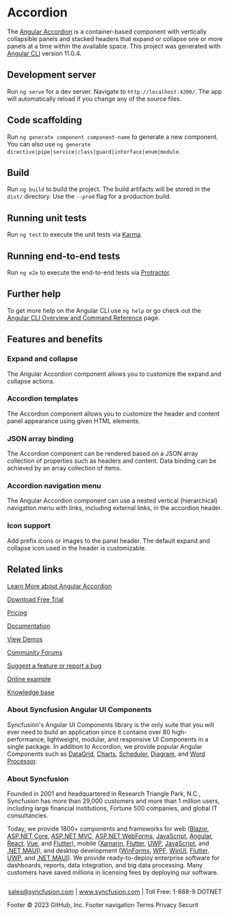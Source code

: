 # Accordion

The [Angular Accordion](https://www.syncfusion.com/angular-components/angular-accordion?utm_source=github&utm_medium=listing&utm_campaign=angular-accordion-github-samples) is a container-based component with vertically collapsible panels and stacked headers that expand or collapse one or more panels at a time within the available space. This project was generated with [Angular CLI](https://github.com/angular/angular-cli) version 11.0.4.

## Development server

Run `ng serve` for a dev server. Navigate to `http://localhost:4200/`. The app will automatically reload if you change any of the source files.

## Code scaffolding

Run `ng generate component component-name` to generate a new component. You can also use `ng generate directive|pipe|service|class|guard|interface|enum|module`.

## Build

Run `ng build` to build the project. The build artifacts will be stored in the `dist/` directory. Use the `--prod` flag for a production build.

## Running unit tests

Run `ng test` to execute the unit tests via [Karma](https://karma-runner.github.io).

## Running end-to-end tests

Run `ng e2e` to execute the end-to-end tests via [Protractor](http://www.protractortest.org/).

## Further help

To get more help on the Angular CLI use `ng help` or go check out the [Angular CLI Overview and Command Reference](https://angular.io/cli) page.

## Features and benefits
### Expand and collapse

The Angular Accordion component allows you to customize the expand and collapse actions.

### Accordion templates

The Accordion component allows you to customize the header and content panel appearance using given HTML elements.

### JSON array binding

The Accordion component can be rendered based on a JSON array collection of properties such as headers and content. Data binding can be achieved by an array collection of items.

### Accordion navigation menu

The Angular Accordion component can use a nested vertical (hierarchical) navigation menu with links, including external links, in the accordion header.

### Icon support

Add prefix icons or images to the panel header. The default expand and collapse icon used in the header is customizable.

## Related links
[Learn More about Angular Accordion](https://www.syncfusion.com/angular-components/angular-accordion?utm_source=github&utm_medium=listing&utm_campaign=angular-accordion-github-samples)

[Download Free Trial](https://www.syncfusion.com/downloads/angular?utm_source=github&utm_medium=listing&utm_campaign=angular-accordion-github-samples)

[Pricing](https://www.syncfusion.com/sales/teamlicense?utm_source=github&utm_medium=listing&utm_campaign=angular-accordion-github-samples)

[Documentation](https://ej2.syncfusion.com/angular/documentation/accordion/getting-started?utm_source=github&utm_medium=listing&utm_campaign=angular-accordion-github-samples)

[View Demos](https://github.com/SyncfusionExamples/ej2-angular-11-accordion?utm_source=github&utm_medium=listing&utm_campaign=angular-progress-button-github-samples)

[Community Forums](https://www.syncfusion.com/forums/angular-js2?utm_source=github&utm_medium=listing&utm_campaign=angular-accordion-github-samples)

[Suggest a feature or report a bug](https://www.syncfusion.com/feedback/angular?utm_source=github&utm_medium=listing&utm_campaign=angular-accordion-github-samples)

[Online example](https://ej2.syncfusion.com/angular/demos/#/bootstrap5/accordion/default?utm_source=github&utm_medium=listing&utm_campaign=angular-accordion-github-samples)

[Knowledge base](https://support.syncfusion.com/kb/article/10873/how-to-get-started-easily-with-syncfusion-angular-11-accordion?utm_source=github&utm_medium=listing&utm_campaign=angular-accordion-github-samples)

### About Syncfusion Angular UI Components

Syncfusion's Angular UI Components library is the only suite that you will ever need to build an application since it contains over 80 high-performance, lightweight, modular, and responsive UI Components in a single package. In addition to Accordion, we provide popular Angular Components such as [DataGrid](https://www.syncfusion.com/angular-components/angular-grid?utm_source=github&utm_medium=listing&utm_campaign=angular-accordion-github-samples), [Charts](https://www.syncfusion.com/angular-components/angular-charts?utm_source=github&utm_medium=listing&utm_campaign=angular-accordion-github-samples), [Scheduler](https://www.syncfusion.com/angular-components/angular-scheduler?utm_source=github&utm_medium=listing&utm_campaign=angular-accordion-github-samples), [Diagram](https://www.syncfusion.com/angular-components/angular-diagram?utm_source=github&utm_medium=listing&utm_campaign=angular-accordion-github-samples), and [Word Processor](https://www.syncfusion.com/angular-components/angular-word-processor?utm_source=github&utm_medium=listing&utm_campaign=angular-accordion-github-samples).

### About Syncfusion

Founded in 2001 and headquartered in Research Triangle Park, N.C., Syncfusion has more than 29,000 customers and more than 1 million users, including large financial institutions, Fortune 500 companies, and global IT consultancies.

Today, we provide 1800+ components and frameworks for web ([Blazor](https://www.syncfusion.com/blazor-components?utm_source=github&utm_medium=listing&utm_campaign=angular-accordion-github-samples), [ASP.NET Core](https://www.syncfusion.com/aspnet-core-ui-controls?utm_source=github&utm_medium=listing&utm_campaign=angular-accordion-github-samples), [ASP.NET MVC](https://www.syncfusion.com/aspnet-mvc-ui-controls?utm_source=github&utm_medium=listing&utm_campaign=angular-accordion-github-samples), [ASP.NET WebForms](https://www.syncfusion.com/jquery/aspnet-webforms-ui-controls?utm_source=github&utm_medium=listing&utm_campaign=angular-accordion-github-samples), [JavaScript](https://www.syncfusion.com/javascript-ui-controls?utm_source=github&utm_medium=listing&utm_campaign=angular-accordion-github-samples), [Angular](https://www.syncfusion.com/angular-components?utm_source=github&utm_medium=listing&utm_campaign=angular-accordion-github-samples), [React](https://www.syncfusion.com/react-components?utm_source=github&utm_medium=listing&utm_campaign=angular-accordion-github-samples), [Vue](https://www.syncfusion.com/vue-components?utm_source=github&utm_medium=listing&utm_campaign=angular-accordion-github-samples), and [Flutter](https://www.syncfusion.com/flutter-widgets?utm_source=github&utm_medium=listing&utm_campaign=angular-accordion-github-samples)), mobile ([Xamarin](https://www.syncfusion.com/xamarin-ui-controls?utm_source=github&utm_medium=listing&utm_campaign=angular-accordion-github-samples), [Flutter](https://www.syncfusion.com/flutter-widgets?utm_source=github&utm_medium=listing&utm_campaign=angular-accordion-github-samples), [UWP](https://www.syncfusion.com/uwp-ui-controls?utm_source=github&utm_medium=listing&utm_campaign=angular-accordion-github-samples), [JavaScript](https://www.syncfusion.com/javascript-ui-controls?utm_source=github&utm_medium=listing&utm_campaign=angular-accordion-github-samples), and [.NET MAUI](https://www.syncfusion.com/maui-controls?utm_source=github&utm_medium=listing&utm_campaign=angular-accordion-github-samples)), and desktop development ([WinForms](https://www.syncfusion.com/winforms-ui-controls?utm_source=github&utm_medium=listing&utm_campaign=angular-accordion-github-samples), [WPF](https://www.syncfusion.com/wpf-controls?utm_source=github&utm_medium=listing&utm_campaign=angular-accordion-github-samples), [WinUI](https://www.syncfusion.com/winui-controls?utm_source=github&utm_medium=listing&utm_campaign=angular-accordion-github-samples), [Flutter](https://www.syncfusion.com/flutter-widgets?utm_source=github&utm_medium=listing&utm_campaign=angular-accordion-github-samples), [UWP](https://www.syncfusion.com/uwp-ui-controls?utm_source=github&utm_medium=listing&utm_campaign=angular-accordion-github-samples), and [.NET MAUI](https://www.syncfusion.com/maui-controls?utm_source=github&utm_medium=listing&utm_campaign=angular-accordion-github-samples)). We provide ready-to-deploy enterprise software for dashboards, reports, data integration, and big data processing. Many customers have saved millions in licensing fees by deploying our software.

<hr style="height:0.3px;border:none;color:lightgrey;background-color:lightgrey;" />

<p align="center">
<a href="mailto:sales@syncfusion.com?Subject=Syncfusion Angular Accordion - GitHub" target="_top">sales@syncfusion.com</a> | <a href="https://www.syncfusion.com?utm_source=github&utm_medium=listing&utm_campaign=angular-accordion-github-samples)">www.syncfusion.com</a> | Toll Free: 1-888-9 DOTNET <br>
</p>
Footer
© 2023 GitHub, Inc.
Footer navigation
Terms
Privacy
Securit